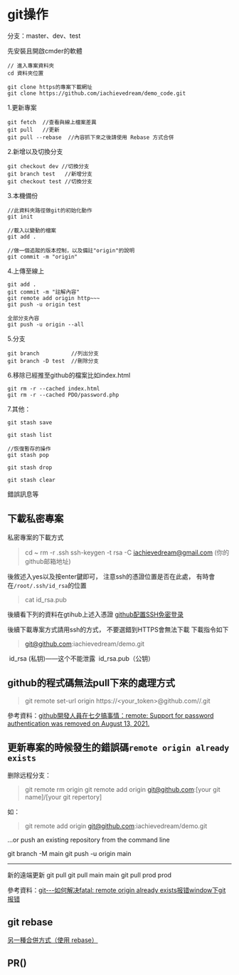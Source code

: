 # git操作
分支：master、dev、test

先安裝且開啟cmder的軟體
~~~
// 進入專案資料夾
cd 資料夾位置

git clone https的專案下載網址
git clone https://github.com/iachievedream/demo_code.git
~~~

1.更新專案
~~~
git fetch  //查看與線上檔案差異
git pull   //更新
git pull --rebase  //內容抓下來之後請使用 Rebase 方式合併
~~~
2.新增以及切換分支
~~~
git checkout dev //切換分支
git branch test   //新增分支
git checkout test //切換分支
~~~
3.本機備份
~~~
//此資料夾路徑做git的初始化動作
git init

//載入以變動的檔案
git add .

//做一個追蹤的版本控制，以及備註"origin"的說明
git commit -m "origin"
~~~
4.上傳至線上
~~~
git add .
git commit -m "註解內容"
git remote add origin http~~~
git push -u origin test

全部分支內容
git push -u origin --all
~~~
5.分支
~~~
git branch          //列出分支
git branch -D test  //刪除分支
~~~
6.移除已經推至github的檔案比如index.html
~~~
git rm -r --cached index.html
git rm -r --cached PDO/password.php
~~~

7.其他：

~~~
git stash save

git stash list

//恢復暫存的操作
git stash pop

git stash drop

git stash clear
~~~

錯誤訊息等

## 下載私密專案
私密專案的下載方式
> cd ~
> rm -r .ssh
> ssh-keygen -t rsa -C iachievedream@gmail.com (你的github邮箱地址)

後敘述入yes以及按enter鍵即可，
注意ssh的憑證位置是否在此處，
有時會在`/root/.ssh/id_rsa`的位置
> cat id_rsa.pub

後續看下列的資料在gtihub上述入憑證
[github配置SSH免密登录](https://blog.csdn.net/qq_38163309/article/details/105335097)

後續下載專案方式請用ssh的方式，
不要選錯到HTTPS會無法下載
下載指令如下
> git@github.com:iachievedream/demo.git

 id_rsa (私钥)——这个不能泄露
 id_rsa.pub（公钥）

## github的程式碼無法pull下來的處理方式
> git remote set-url origin https://<your_token>@github.com/<USERNAME>/<REPO>.git

參考資料：[github開發人員在七夕搞事情：remote: Support for password authentication was removed on August 13, 2021.](https://www.uj5u.com/ruanti/294517.html)

## 更新專案的時候發生的錯誤碼`remote origin already exists`
删除远程分支：
> git remote rm origin
> git remote add origin git@github.com:[your git name]/[your git repertory]

如：
>git remote add origin git@github.com:iachievedream/demo.git

…or push an existing repository from the command line

git branch -M main
git push -u origin main

------
新的遠端更新
git pull <remote> <branch>
git pull main main
git pull prod prod


參考資料：[git---如何解决fatal: remote origin already exists报错window下git报错](https://blog.csdn.net/Wbiokr/article/details/73436695)

## git rebase

[另一種合併方式（使用 rebase）](https://gitbook.tw/chapters/branch/merge-with-rebase)

## PR()